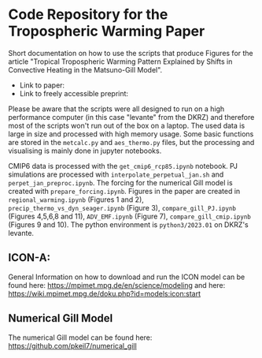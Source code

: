# Code Repository for the Tropospheric Warming Paper

Short documentation on how to use the scripts that produce Figures for the article "Tropical Tropospheric Warming Pattern Explained by Shifts in Convective Heating in the Matsuno-Gill Model".

- Link to paper: 
- Link to freely accessible preprint: 

Please be aware that the scripts were all designed to run on a high performance computer (in this case "levante" from the DKRZ) and therefore most of the scripts won't run out of the box on a laptop. The used data is large in size and processed with high memory usage. Some basic functions are stored in the `metcalc.py` and `aes_thermo.py` files, but the processing and visualising is mainly done in jupyter notebooks.

CMIP6 data is processed with the `get_cmip6_rcp85.ipynb` notebook. PJ simulations are processed with `interpolate_perpetual_jan.sh` and `perpet_jan_preproc.ipynb`. The forcing for the numerical Gill model is created with `prepare_forcing.ipynb`. Figures in the paper are created in `regional_warming.ipynb` (Figures 1 and 2), `precip_thermo_vs_dyn_seager.ipynb` (Figure 3), `compare_gill_PJ.ipynb` (Figures 4,5,6,8 and 11), `ADV_EMF.ipynb` (Figure 7), `compare_gill_cmip.ipynb` (Figures 9 and 10). The python environment is `python3/2023.01` on DKRZ's levante.

## ICON-A:

General Information on how to download and run the ICON model can be found here: https://mpimet.mpg.de/en/science/modeling and here: https://wiki.mpimet.mpg.de/doku.php?id=models:icon:start

## Numerical Gill Model

The numerical Gill model can be found here: https://github.com/pkeil7/numerical_gill
